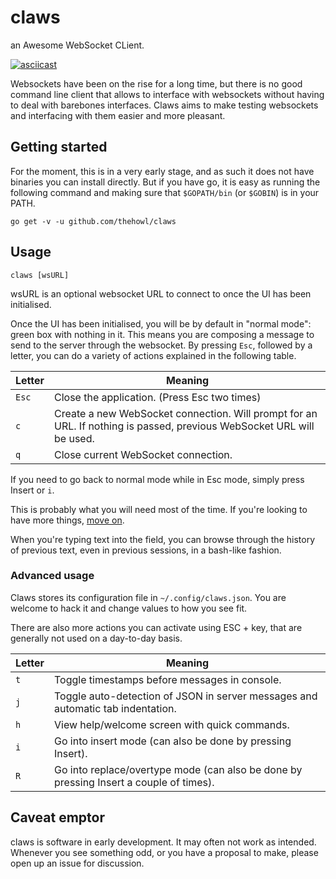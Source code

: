 # claws

an Awesome WebSocket CLient.

[![asciicast](https://asciinema.org/a/125778.png)](https://asciinema.org/a/125778)

Websockets have been on the rise for a long time, but there is no good command line client that allows to interface with websockets without having to deal with barebones interfaces. Claws aims to make testing websockets and interfacing with them easier and more pleasant.

## Getting started

For the moment, this is in a very early stage, and as such it does not have binaries you can install directly. But if you have go, it is easy as running the following command and making sure that `$GOPATH/bin` (or `$GOBIN`) is in your PATH.

```
go get -v -u github.com/thehowl/claws
```

## Usage

```
claws [wsURL]
```

wsURL is an optional websocket URL to connect to once the UI has been initialised.

Once the UI has been initialised, you will be by default in "normal mode": green box with nothing in it. This means you are composing a message to send to the server through the websocket. By pressing `Esc`, followed by a letter, you can do a variety of actions explained in the following table.

Letter   | Meaning
---------|----------------------------------------------------
`Esc`    | Close the application. (Press Esc two times)
`c`      | Create a new WebSocket connection. Will prompt for an URL. If nothing is passed, previous WebSocket URL will be used.
`q`      | Close current WebSocket connection.

If you need to go back to normal mode while in Esc mode, simply press Insert or `i`.

This is probably what you will need most of the time. If you're looking to have more things, [move on](#advanced-usage).

When you're typing text into the field, you can browse through the history of previous text, even in previous sessions, in a bash-like fashion.

### Advanced usage

Claws stores its configuration file in `~/.config/claws.json`. You are welcome to hack it and change values to how you see fit.

There are also more actions you can activate using ESC + key, that are generally not used on a day-to-day basis.

Letter   | Meaning
---------|----------------------------------------------------
`t`      | Toggle timestamps before messages in console.
`j`      | Toggle auto-detection of JSON in server messages and automatic tab indentation.
`h`      | View help/welcome screen with quick commands.
`i`      | Go into insert mode (can also be done by pressing Insert).
`R`      | Go into replace/overtype mode (can also be done by pressing Insert a couple of times).

## Caveat emptor

claws is software in early development. It may often not work as intended. Whenever you see something odd, or you have a proposal to make, please open up an issue for discussion.
